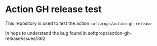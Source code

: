 # Action GH release test

This repository is used to test the action `softprops/action-gh-release`

In hops to understand the bug found in softprops/action-gh-release/issues/362
